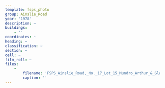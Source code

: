 ```yaml
---
template: fsps_photo
group: Ainslie_Road
year: '1978'
description: ~
buildings:
    - ''
coordinates: ~
heading: ~
classification: ~
section: ~
cell: ~
film_roll: ~
files:
    -
        filename: 'FSPS_Ainslie_Road,_No._17_Lot_15_Mundro_Arthur_&_Gladys,_3-1-E_1978.png'
        caption: ''
---
```

